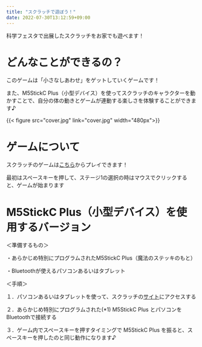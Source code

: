 ```yaml
---
title: "スクラッチで遊ぼう！"
date: 2022-07-30T13:12:59+09:00
---
```

科学フェスタで出展したスクラッチをお家でも遊べます！
<!--more-->
# どんなことができるの？
このゲームは「小さなしあわせ」をゲットしていくゲームです！

また、M5StickC Plus（小型デバイス）を使ってスクラッチのキャラクターを動かすことで、自分の体の動きとゲームが連動する楽しさを体験することができます♪

{{< figure src="cover.jpg" link="cover.jpg" width="480px">}}

# ゲームについて
スクラッチのゲームは[こちら](https://scratch.mit.edu/projects/893413920/)からプレイできます！

最初はスペースキーを押して、ステージ1の選択の時はマウスでクリックすると、ゲームが始まります

# M5StickC Plus（小型デバイス）を使用するバージョン

＜準備するもの＞

・あらかじめ特別にプログラムされたM5StickC Plus（魔法のステッキのもと）

・Bluetoothが使えるパソコンあるいはタブレット

＜手順＞

１．パソコンあるいはタブレットを使って、スクラッチの[サイト](https://scratch.mit.edu/projects/893413920/)にアクセスする

２．あらかじめ特別にプログラムされた(*1) M5StickC Plus とパソコンをBluetoothで接続する

３．ゲーム内でスペースキーを押すタイミングで M5StickC Plus を振ると、スペースキーを押したのと同じ動作になります♪
